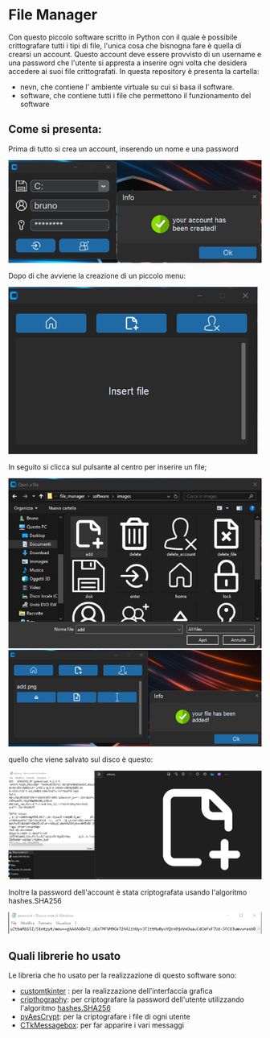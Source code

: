 # File Manager

Con questo piccolo software scritto in Python con il quale è possibile crittografare tutti i tipi di file, l'unica cosa che bisnogna fare è quella di crearsi un account.
Questo account deve essere provvisto di un username e una password che l'utente si appresta a inserire ogni volta che desidera accedere ai suoi file crittografati.
In questa repository è presenta la cartella:
 * nevn, che contiene l' ambiente virtuale su cui si basa il software.
 * software, che contiene tutti i file che permettono il funzionamento del software
  
## Come si presenta:

Prima di tutto si crea un account, inserendo un nome e una password

![](images\new_account.png)

Dopo di che avviene la creazione di un piccolo menu:

![](images\empty.png)

In seguito si clicca sul pulsante al centro per inserire un file;

![](images\file.png)
![](images\file_added.png)

quello che viene salvato sul disco è questo:

![](images\criptography.png)

Inoltre la password dell'account è stata criptografata usando l'algoritmo hashes.SHA256

![](images\password.png)

## Quali librerie ho usato

Le libreria che ho usato per la realizzazione di questo software sono:
 * [customtkinter](https://pypi.org/project/customtkinter/) : per la realizzazione dell'interfaccia grafica
 * [cripthography](https://pypi.org/project/cryptography/): per criptografare la password dell'utente utilizzando l'algoritmo [hashes.SHA256](https://www.hola-cripto.com/glossario-criptovalute/sha256-significato/)
 * [pyAesCrypt](https://pypi.org/project/pyAesCrypt/): per la criptografare i file di ogni utente 
 * [CTkMessagebox](https://pypi.org/project/CTkMessagebox/): per far apparire i vari messaggi 